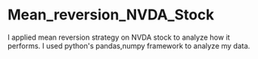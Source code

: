 # Mean_reversion_NVDA_Stock
I applied mean reversion strategy on NVDA stock to analyze how it performs. I used python's pandas,numpy framework to analyze my data. 
